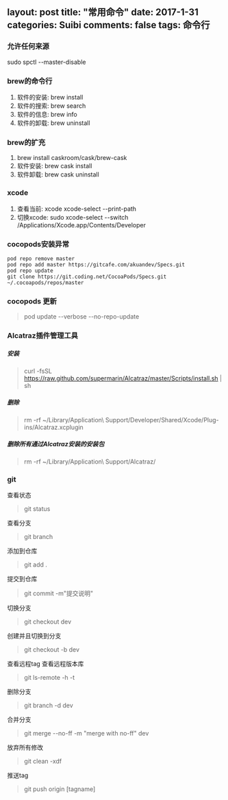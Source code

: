 ﻿layout: post
title: "常用命令"
date: 2017-1-31 
categories: Suibi
comments: false
tags: 命令行
---
### 允许任何来源
sudo spctl --master-disable
### brew的命令行
1. 软件的安装: brew install
2. 软件的搜索: brew search
3. 软件的信息: brew info
4. 软件的卸载: brew uninstall

### brew的扩充
1. brew install caskroom/cask/brew-cask
2. 软件安装: brew cask install
3. 软件卸载: brew cask uninstall

### xcode
1. 查看当前: xcode xcode-select --print-path
2. 切换xcode: sudo xcode-select --switch /Applications/Xcode.app/Contents/Developer

<!-- more -->
### cocopods安装异常
```
pod repo remove master
pod repo add master https://gitcafe.com/akuandev/Specs.git
pod repo update
git clone https://git.coding.net/CocoaPods/Specs.git ~/.cocoapods/repos/master
```

### cocopods 更新
 > pod update --verbose --no-repo-update
 
### Alcatraz插件管理工具
##### 安装
> curl -fsSL https://raw.github.com/supermarin/Alcatraz/master/Scripts/install.sh | sh

##### 删除
> rm -rf ~/Library/Application\ Support/Developer/Shared/Xcode/Plug-ins/Alcatraz.xcplugin

##### 删除所有通过Alcatraz安装的安装包
> rm -rf ~/Library/Application\ Support/Alcatraz/

### git
查看状态
> git status

查看分支
> git branch

添加到仓库
> git add .

提交到仓库
> git commit -m"提交说明"

切换分支
> git checkout dev

创建并且切换到分支
> git checkout -b dev

查看远程tag 查看远程版本库
> git ls-remote -h -t

删除分支
> git branch -d dev

合并分支
> git merge --no-ff -m "merge with no-ff" dev

放弃所有修改
> git clean -xdf

推送tag
> git push origin [tagname]


